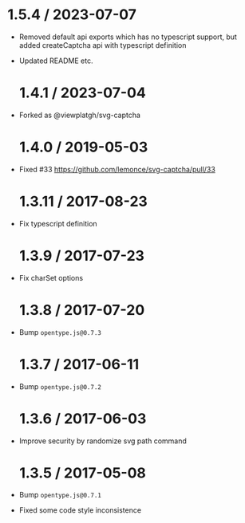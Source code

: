 # 1.5.4 / 2023-07-07

- Removed default api exports which has no typescript support, but added createCaptcha api with typescript definition
- Updated README etc.

  # 1.4.1 / 2023-07-04

- Forked as @viewplatgh/svg-captcha

  # 1.4.0 / 2019-05-03

- Fixed #33 https://github.com/lemonce/svg-captcha/pull/33

  # 1.3.11 / 2017-08-23

- Fix typescript definition

  # 1.3.9 / 2017-07-23

- Fix charSet options

  # 1.3.8 / 2017-07-20

- Bump `opentype.js@0.7.3`

  # 1.3.7 / 2017-06-11

- Bump `opentype.js@0.7.2`

  # 1.3.6 / 2017-06-03

- Improve security by randomize svg path command

  # 1.3.5 / 2017-05-08

- Bump `opentype.js@0.7.1`
- Fixed some code style inconsistence
